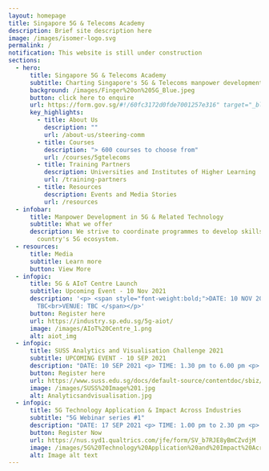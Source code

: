```yaml
---
layout: homepage
title: Singapore 5G & Telecoms Academy
description: Brief site description here
image: /images/isomer-logo.svg
permalink: /
notification: This website is still under construction
sections:
  - hero:
      title: Singapore 5G & Telecoms Academy
      subtitle: Charting Singapore's 5G & Telecoms manpower development with you
      background: /images/Finger%20on%205G_Blue.jpeg
      button: click here to enquire
      url: https://form.gov.sg/#!/60fc3172d0fde7001257e316" target="_blank
      key_highlights:
        - title: About Us
          description: ""
          url: /about-us/steering-comm
        - title: Courses
          description: "> 600 courses to choose from"
          url: /courses/5gtelecoms
        - title: Training Partners
          description: Universities and Institutes of Higher Learning
          url: /training-partners
        - title: Resources
          description: Events and Media Stories
          url: /resources
  - infobar:
      title: Manpower Development in 5G & Related Technology
      subtitle: What we offer
      description: We strive to coordinate programmes to develop skills across the
        country's 5G ecosystem.
  - resources:
      title: Media
      subtitle: Learn more
      button: View More
  - infopic:
      title: 5G & AIoT Centre Launch
      subtitle: Upcoming Event - 10 Nov 2021
      description: '<p> <span style="font-weight:bold;">DATE: 10 NOV 2021<br>TIME:
        TBC<br>VENUE: TBC </span></p>'
      button: Register here
      url: https://industry.sp.edu.sg/5g-aiot/
      image: /images/AIoT%20Centre_1.png
      alt: aiot_img
  - infopic:
      title: SUSS Analytics and Visualisation Challenge 2021
      subtitle: UPCOMING EVENT - 10 SEP 2021
      description: "DATE: 10 SEP 2021 <p> TIME: 1.30 pm to 6.00 pm <p> VENUE: Online event"
      button: Register here
      url: https://www.suss.edu.sg/docs/default-source/contentdoc/sbiz/avc2021-registrationform.pdf
      image: /images/SUSS%20Image%201.jpg
      alt: Analyticsandvisualisation.jpg
  - infopic:
      title: 5G Technology Application & Impact Across Industries
      subtitle: "5G Webinar series #1"
      description: "DATE: 17 SEP 2021 <p> TIME: 1.00 pm to 2.30 pm <p> VENUE: Virtual event"
      button: Register Now
      url: https://nus.syd1.qualtrics.com/jfe/form/SV_b7RJE8yBmCZvdjM
      image: /images/5G%20Technology%20Application%20and%20Impact%20Across%20Industries.png
      alt: Image alt text
---
```

